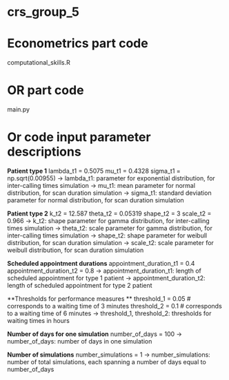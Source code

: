# crs_group_5
# Econometrics part code
computational_skills.R

# OR part code
main.py
# Or code input parameter descriptions
**Patient type 1**
lambda_t1 = 0.5075
mu_t1 = 0.4328
sigma_t1 = np.sqrt(0.00955)
-> lambda_t1: parameter for exponential distribution, for inter-calling times simulation
-> mu_t1: mean parameter for normal distribution, for scan duration simulation
-> sigma_t1: standard deviation parameter for normal distribution, for scan duration simulation

**Patient type 2**
k_t2 = 12.587
theta_t2 = 0.05319
shape_t2 = 3
scale_t2 = 0.966
-> k_t2: shape parameter for gamma distribution, for inter-calling times simulation
-> theta_t2: scale parameter for gamma distribution, for inter-calling times simulation
-> shape_t2: shape parameter for weibull distribution, for scan duration simulation
-> scale_t2: scale parameter for weibull distribution, for scan duration simulation

**Scheduled appointment durations**
appointment_duration_t1 = 0.4
appointment_duration_t2 = 0.8
-> appointment_duration_t1: length of scheduled appointment for type 1 patient
-> appointment_duration_t2: length of scheduled appointment for type 2 patient

**Thresholds for performance measures **
threshold_1 = 0.05  # corresponds to a waiting time of 3 minutes
threshold_2 = 0.1   # corresponds to a waiting time of 6 minutes
-> threshold_1, threshold_2: thresholds for waiting times in hours

**Number of days for one simulation**
number_of_days = 100
-> number_of_days: number of days in one simulation

**Number of simulations**
number_simulations = 1
-> number_simulations: number of total simulations, each spanning a number of days equal to number_of_days

